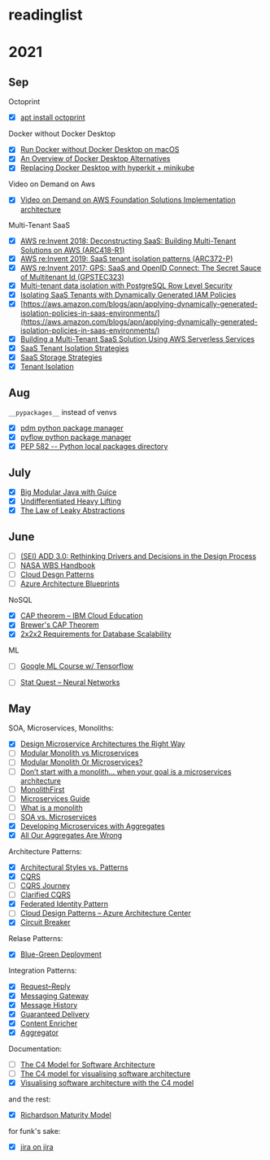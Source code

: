 # readinglist

# 2021
## Sep
Octoprint

- [X] [apt install octoprint](https://community.octoprint.org/t/setting-up-octoprint-on-a-raspberry-pi-running-raspbian-or-raspberry-pi-os/2337/7)

Docker without Docker Desktop

- [X] [Run Docker without Docker Desktop on macOS](https://dhwaneetbhatt.com/blog/run-docker-without-docker-desktop-on-macos)
- [X] [An Overview of Docker Desktop Alternatives](https://matt-rickard.com/docker-desktop-alternatives/)
- [X] [Replacing Docker Desktop with hyperkit + minikube](https://arnon.me/2021/09/replace-docker-with-minikube/)

Video on Demand on Aws

- [X] [Video on Demand on AWS Foundation Solutions Implementation architecture](https://aws.amazon.com/solutions/implementations/video-on-demand-on-aws/)

Multi-Tenant SaaS

- [X] [AWS re:Invent 2018: Deconstructing SaaS: Building Multi-Tenant Solutions on AWS (ARC418-R1)](https://www.youtube.com/watch?v=mwQ5lipGTBI)
- [X] [AWS re:Invent 2019: SaaS tenant isolation patterns (ARC372-P)](https://www.youtube.com/watch?v=fuDZq-EspNA)
- [X] [AWS re:Invent 2017: GPS: SaaS and OpenID Connect: The Secret Sauce of Multitenant Id (GPSTEC323)](https://www.youtube.com/watch?v=jnFZGX2_T9U)
- [X] [Multi-tenant data isolation with PostgreSQL Row Level Security](https://aws.amazon.com/blogs/database/multi-tenant-data-isolation-with-postgresql-row-level-security/?CID=saas-factory:apn:blog:tech)
- [X] [Isolating SaaS Tenants with Dynamically Generated IAM Policies](https://aws.amazon.com/blogs/apn/isolating-saas-tenants-with-dynamically-generated-iam-policies/)
- [X] [https://aws.amazon.com/blogs/apn/applying-dynamically-generated-isolation-policies-in-saas-environments/](https://aws.amazon.com/blogs/apn/applying-dynamically-generated-isolation-policies-in-saas-environments/)
- [X] [Building a Multi-Tenant SaaS Solution Using AWS Serverless Services](https://aws.amazon.com/blogs/apn/building-a-multi-tenant-saas-solution-using-aws-serverless-services/)
- [X] [SaaS Tenant Isolation Strategies](https://d1.awsstatic.com/whitepapers/saas-tenant-isolation-strategies.pdf?CID=saas-factory:sf:whitepaper:biz-tech)
- [X] [SaaS Storage Strategies](https://d0.awsstatic.com/whitepapers/Multi_Tenant_SaaS_Storage_Strategies.pdf?CID=saas-factory:sf:whitepaper:tech)
- [X] [Tenant Isolation](https://aws.amazon.com/partners/programs/saas-factory/tenant-isolation/)

## Aug

`__pypackages__` instead of venvs
- [x] [pdm python package manager](https://github.com/pdm-project/pdm)
- [x] [pyflow python package manager](https://github.com/David-OConnor/pyflow)
- [x] [PEP 582 -- Python local packages directory](https://www.python.org/dev/peps/pep-0582/)

## July

- [x] [Big Modular Java with Guice](https://www.youtube.com/watch?v=hBVJbzAagfs)
- [x] [Undifferentiated Heavy Lifting](https://aws.amazon.com/blogs/aws/we_build_muck_s/)
- [x] [The Law of Leaky Abstractions](https://www.joelonsoftware.com/2002/11/11/the-law-of-leaky-abstractions/)

## June

- [ ] [(SEI) ADD 3.0: Rethinking Drivers and Decisions in the Design Process](https://resources.sei.cmu.edu/library/asset-view.cfm?assetid=436536)
- [ ] [NASA WBS Handbook](https://explorers.larc.nasa.gov/HPMIDEX/pdf_files/08_[NASA_WBS_Handbook_]20180000844.pdf)
- [ ] [Cloud Desgn Patterns](http://en.clouddesignpattern.org/index.php/Main_Page)
- [ ] [Azure Architecture Blueprints](https://docs.microsoft.com/en-us/azure/architecture/browse/)

NoSQL
- [x] [CAP theorem – IBM Cloud Education](https://www.ibm.com/cloud/learn/cap-theorem)
- [x] [Brewer's CAP Theorem](https://www.julianbrowne.com/article/brewers-cap-theorem)
- [x] [2x2x2 Requirements for Database Scalability](http://cattell.net/datastores/ScalabilityRequirements.html)

ML
- [ ] [Google ML Course w/ Tensorflow](https://developers.google.com/machine-learning/crash-course/ml-intro)
- [ ] [Stat Quest – Neural Networks](https://www.youtube.com/playlist?list=PLblh5JKOoLUIxGDQs4LFFD--41Vzf-ME1)


## May

SOA, Microservices, Monoliths:
- [x] [Design Microservice Architectures the Right Way](https://www.youtube.com/watch?v=j6ow-UemzBc)
- [ ] [Modular Monolith vs Microservices](https://www.cmsdrupal.com/blog/modular-monolith-vs-microservices-how-do-you-make-choice)
- [ ] [Modular Monolith Or Microservices?](https://mozaicworks.com/blog/modular-monolith-microservices/)
- [ ] [Don’t start with a monolith… when your goal is a microservices architecture](https://martinfowler.com/articles/dont-start-monolith.html)
- [ ] [MonolithFirst](https://martinfowler.com/bliki/MonolithFirst.html)
- [ ] [Microservices Guide](https://martinfowler.com/microservices/)
- [ ] [What is a monolith](http://www.codingthearchitecture.com/2014/11/19/what_is_a_monolith.html)
- [ ] [SOA vs. Microservices](https://www.ibm.com/cloud/blog/soa-vs-microservices)
- [x] [Developing Microservices with Aggregates](https://www.youtube.com/watch?v=7kX3fs0pWwc)
- [x] [All Our Aggregates Are Wrong](https://www.youtube.com/watch?v=KkzvQSuYd5I)

Architecture Patterns:
- [x] [Architectural Styles vs. Patterns](https://herbertograca.com/2017/07/28/architectural-styles-vs-architectural-patterns-vs-design-patterns/)
- [x] [CQRS](https://martinfowler.com/bliki/CQRS.html)
- [ ] [CQRS Journey](https://docs.microsoft.com/en-us/previous-versions/msp-n-p/jj554200(v=pandp.10))
- [ ] [Clarified CQRS](https://udidahan.com/2009/12/09/clarified-cqrs/)
- [x] [Federated Identity Pattern](https://docs.microsoft.com/en-us/azure/architecture/patterns/federated-identity)
- [ ] [Cloud Design Patterns – Azure Architecture Center](https://docs.microsoft.com/en-us/azure/architecture/patterns/)
- [x] [Circuit Breaker](https://martinfowler.com/bliki/CircuitBreaker.html)

Relase Patterns:
- [x] [Blue-Green Deployment](https://martinfowler.com/bliki/BlueGreenDeployment.html)

Integration Patterns:
- [x] [Request–Reply](https://www.enterpriseintegrationpatterns.com/patterns/messaging/RequestReply.html)
- [x] [Messaging Gateway](https://www.enterpriseintegrationpatterns.com/patterns/messaging/MessagingGateway.html)
- [x] [Message History](https://www.enterpriseintegrationpatterns.com/patterns/messaging/MessageHistory.html)
- [x] [Guaranteed Delivery](https://www.enterpriseintegrationpatterns.com/patterns/messaging/GuaranteedMessaging.html)
- [x] [Content Enricher](https://www.enterpriseintegrationpatterns.com/patterns/messaging/DataEnricher.html)
- [x] [Aggregator](https://www.enterpriseintegrationpatterns.com/patterns/messaging/Aggregator.html)

Documentation:
- [ ] [The C4 Model for Software Architecture](https://www.infoq.com/articles/C4-architecture-model/)
- [ ] [The C4 model for visualising software architecture](https://c4model.com)
- [x] [Visualising software architecture with the C4 model](https://www.youtube.com/watch?v=x2-rSnhpw0g)

and the rest:
- [x] [Richardson Maturity Model](https://martinfowler.com/articles/richardsonMaturityModel.html)

for funk's sake:
- [x] [jira on jira](https://jira.atlassian.com/browse/CONFSERVER-22996)
